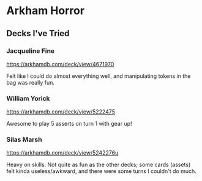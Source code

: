 # Arkham Horror

## Decks I've Tried

### Jacqueline Fine

https://arkhamdb.com/deck/view/4671970

Felt like I could do almost everything well, and manipulating tokens in the bag was really fun. 

### William Yorick

https://arkhamdb.com/deck/view/5222475

Awesome to play 5 asserts on turn 1 with gear up!

### Silas Marsh

https://arkhamdb.com/deck/view/5242276u

Heavy on skills.
Not quite as fun as the other decks; some cards (assets) felt kinda
useless/awkward, and there were some turns I couldn't do much.
